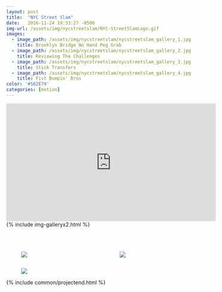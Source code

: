```yaml
---
layout: post
title:  "NYC Street Slam"
date:   2016-11-24 19:33:27 -0500
img-url: /assets/img/nycstreetslam/NYC-StreetSlamLogo.gif
images:
  - image_path: /assets/img/nycstreetslam/nycstreetslam_gallery_1.jpg
    title: Brooklyn Bridge No Hand Peg Grab
  - image_path: /assets/img/nycstreetslam/nycstreetslam_gallery_2.jpg
    title: Reviewing The Challenges
  - image_path: /assets/img/nycstreetslam/nycstreetslam_gallery_3.jpg
    title: Stick Transfers
  - image_path: /assets/img/nycstreetslam/nycstreetslam_gallery_4.jpg
    title: Fist Bumpin' Bros
color: '#502E79'
categories: [motion]
---
```

<div class="project_embed">
<iframe width="560" height="315" src="https://www.youtube.com/embed/nw96UHwd3Cw" frameborder="0" allow="accelerometer; autoplay; encrypted-media; gyroscope; picture-in-picture" allowfullscreen></iframe>
</div>

<div class="project_fancy_gallery" style="background-image: url('/assets/img/nycstreetslam/nycstreetslam_mapgbg.jpg');">
{% include img-galleryx2.html %}
</div>

<div class="project_img_gallery" style="padding-top: 50px;">
<div class="columns is-tablet">
  <div class="column is-half-tablet">
  <figure class="image">
      <img src="{{site.url}}/assets/img/nycstreetslam/nycstreetslam_map.gif">
  </figure>
  </div>
  <div class="column is-half-tablet">
  <figure class="image">
      <img src="{{site.url}}/assets/img/nycstreetslam/nycstreetslam_names.gif">
  </figure>
  </div>
</div>
</div>

<div class="project_text">
<figure class="image">
    <img src="{{site.url}}/assets/img/nycstreetslam/nycstreetslam_gallery_5.jpg">
</figure>
</div>

{% include common/projectend.html %}
